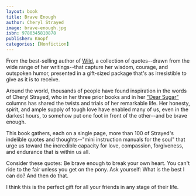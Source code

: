 ```yaml
---
layout: book
title: Brave Enough
author: Cheryl Strayed
image: brave-enough.jpg
isbn: 9780345810878
publisher: Knopf
categories: [Nonfiction]
---
```

From the best-selling author of [Wild](http://penguinrandomhouse.ca/books/200313/wild#9780307476074), a collection of quotes--drawn from the wide range of her writings--that capture her wisdom, courage, and outspoken humor, presented in a gift-sized package that's as irresistible to give as it is to receive.

Around the world, thousands of people have found inspiration in the words of Cheryl Strayed, who in her three prior books and in her ["Dear Sugar"](http://therumpus.net/sections/dear-sugar/) columns has shared the twists and trials of her remarkable life. Her honesty, spirit, and ample supply of tough love have enabled many of us, even in the darkest hours, to somehow put one foot in front of the other--and be brave enough.

This book gathers, each on a single page, more than 100 of Strayed's indelible quotes and thoughts--"mini instruction manuals for the soul" that urge us toward the incredible capacity for love, compassion, forgiveness, and endurance that is within us all.

Consider these quotes:
Be brave enough to break your own heart.
You can't ride to the fair unless you get on the pony.
Ask yourself: What is the best I can do? And then do that.

I think this is the perfect gift for all your friends in any stage of their life.
